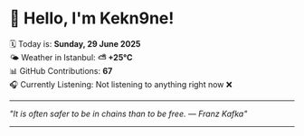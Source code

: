 # 👋 Hello, I'm Kekn9ne!

🗓️ Today is: **Sunday, 29 June 2025**  
🌤️ Weather in Istanbul: **⛅️  +25°C**  
📊 GitHub Contributions: **67**  
🎧 Currently Listening: Not listening to anything right now ❌

---

_"It is often safer to be in chains than to be free.  — *Franz Kafka*"_

---

